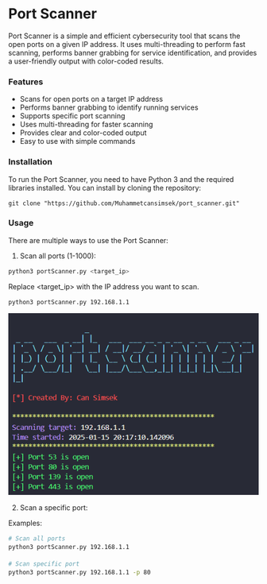 # Port Scanner

Port Scanner is a simple and efficient cybersecurity tool that scans the open ports on a given IP address. It uses multi-threading to perform fast scanning, performs banner grabbing for service identification, and provides a user-friendly output with color-coded results.

### Features

- Scans for open ports on a target IP address
- Performs banner grabbing to identify running services
- Supports specific port scanning
- Uses multi-threading for faster scanning
- Provides clear and color-coded output
- Easy to use with simple commands

### Installation

To run the Port Scanner, you need to have Python 3 and the required libraries installed. You can install by cloning the repository:

```
git clone "https://github.com/Muhammetcansimsek/port_scanner.git"
```

### Usage

There are multiple ways to use the Port Scanner:

1. Scan all ports (1-1000):

```bash
python3 portScanner.py <target_ip>
```

Replace <target_ip> with the IP address you want to scan.

```bash
python3 portScanner.py 192.168.1.1
```

![upon_running](image.png)

2. Scan a specific port:

Examples:
```bash
# Scan all ports
python3 portScanner.py 192.168.1.1

# Scan specific port
python3 portScanner.py 192.168.1.1 -p 80
```